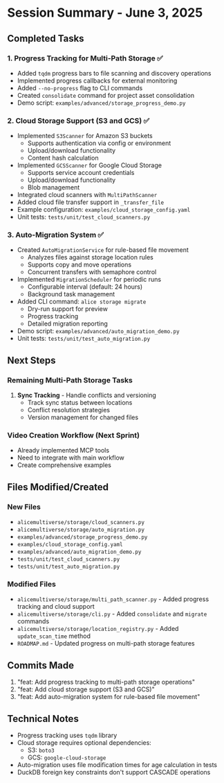 # Session Summary - June 3, 2025

## Completed Tasks

### 1. Progress Tracking for Multi-Path Storage ✅
- Added `tqdm` progress bars to file scanning and discovery operations
- Implemented progress callbacks for external monitoring
- Added `--no-progress` flag to CLI commands
- Created `consolidate` command for project asset consolidation
- Demo script: `examples/advanced/storage_progress_demo.py`

### 2. Cloud Storage Support (S3 and GCS) ✅
- Implemented `S3Scanner` for Amazon S3 buckets
  - Supports authentication via config or environment
  - Upload/download functionality
  - Content hash calculation
- Implemented `GCSScanner` for Google Cloud Storage
  - Supports service account credentials
  - Upload/download functionality
  - Blob management
- Integrated cloud scanners with `MultiPathScanner`
- Added cloud file transfer support in `_transfer_file`
- Example configuration: `examples/cloud_storage_config.yaml`
- Unit tests: `tests/unit/test_cloud_scanners.py`

### 3. Auto-Migration System ✅
- Created `AutoMigrationService` for rule-based file movement
  - Analyzes files against storage location rules
  - Supports copy and move operations
  - Concurrent transfers with semaphore control
- Implemented `MigrationScheduler` for periodic runs
  - Configurable interval (default: 24 hours)
  - Background task management
- Added CLI command: `alice storage migrate`
  - Dry-run support for preview
  - Progress tracking
  - Detailed migration reporting
- Demo script: `examples/advanced/auto_migration_demo.py`
- Unit tests: `tests/unit/test_auto_migration.py`

## Next Steps

### Remaining Multi-Path Storage Tasks
1. **Sync Tracking** - Handle conflicts and versioning
   - Track sync status between locations
   - Conflict resolution strategies
   - Version management for changed files

### Video Creation Workflow (Next Sprint)
- Already implemented MCP tools
- Need to integrate with main workflow
- Create comprehensive examples

## Files Modified/Created

### New Files
- `alicemultiverse/storage/cloud_scanners.py`
- `alicemultiverse/storage/auto_migration.py`
- `examples/advanced/storage_progress_demo.py`
- `examples/cloud_storage_config.yaml`
- `examples/advanced/auto_migration_demo.py`
- `tests/unit/test_cloud_scanners.py`
- `tests/unit/test_auto_migration.py`

### Modified Files
- `alicemultiverse/storage/multi_path_scanner.py` - Added progress tracking and cloud support
- `alicemultiverse/storage/cli.py` - Added `consolidate` and `migrate` commands
- `alicemultiverse/storage/location_registry.py` - Added `update_scan_time` method
- `ROADMAP.md` - Updated progress on multi-path storage features

## Commits Made
1. "feat: Add progress tracking to multi-path storage operations"
2. "feat: Add cloud storage support (S3 and GCS)"
3. "feat: Add auto-migration system for rule-based file movement"

## Technical Notes
- Progress tracking uses `tqdm` library
- Cloud storage requires optional dependencies:
  - S3: `boto3`
  - GCS: `google-cloud-storage`
- Auto-migration uses file modification times for age calculation in tests
- DuckDB foreign key constraints don't support CASCADE operations